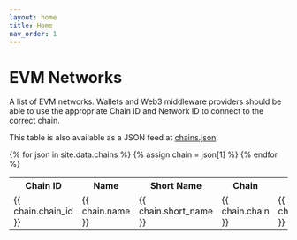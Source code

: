 ```yaml
---
layout: home
title: Home
nav_order: 1
---
```


# EVM Networks

A list of EVM networks. Wallets and Web3 middleware providers should be able to use the appropriate Chain ID and Network ID to connect to the correct chain.

This table is also available as a JSON feed at [chains.json](/chains.json).

<table>
  <tr>
    <th>Chain ID</th>
    <th>Name</th>
    <th>Short Name</th>
    <th>Chain</th>
    <th>Network</th>
    <th>Network ID</th>
  </tr>
{% for json in site.data.chains %}
  {% assign chain = json[1] %}
  <tr>
    <td>{{ chain.chain_id }}</td>
    <td>{{ chain.name }}</td>
    <td>{{ chain.short_name }}</td>
    <td>{{ chain.chain }}</td>
    <td>{{ chain.network }}</td>
    <td>{{ chain.network_id }}</td>
  </tr>
{% endfor %}
</table>